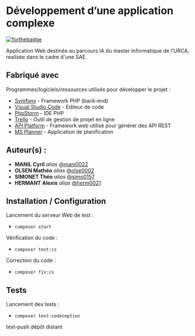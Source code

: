 # Développement d’une application complexe

[![forthebadge](http://forthebadge.com/images/badges/built-with-love.svg)](http://forthebadge.com)

Application Web destinée au parcours IA du master informatique de l'URCA, realisée dans le cadre d'une SAE.

## Fabriqué avec

Programmes/logiciels/ressources utilisés pour développer le projet :

* [Symfony](https://symfony.com/) - Framework PHP (back-end)
* [Visual Studio Code](https://code.visualstudio.com/) - Editeur de code
* [PhpStorm](https://www.jetbrains.com/fr-fr/phpstorm/) - IDE PHP
* [Trello](https://trello.com/invite/sae30116/ATTI592d3a6dc036482dcb2cc52221ac3cd33DC5A19D) - Outil de gestion de projet en ligne
* [API Platform](https://api-platform.com/) - Framework web utilisé pour générer des API REST
* [MS Planner](https://fr.wikipedia.org/wiki/Microsoft_Planner) - Application de planification

## Auteur(s) :
* **MANIL Cyril** _alias_ [@mani0022](https://iut-info.univ-reims.fr/gitlab/mani0022)
* **OLSEN Mathéo** _alias_ [@olse0002](https://iut-info.univ-reims.fr/gitlab/olse0002)
* **SIMONET Théo** _alias_ [@simo0157](https://iut-info.univ-reims.fr/gitlab/simo0157)
* **HERMANT Alexis** _alias_ [@herm0021](https://iut-info.univ-reims.fr/gitlab/herm0021)

## Installation / Configuration

Lancement du serveur Web de test :
* ``composer start``

Vérification du code :
* ``composer test:cs``

Correction du code :
* ``composer fix:cs``

## Tests

Lancement des tests :
* ``composer test:codeception``

test-push dépôt distant
